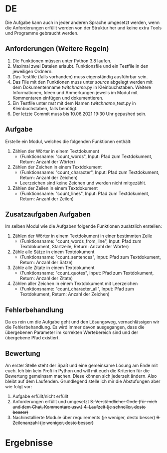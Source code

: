 # DE
Die Aufgabe kann auch in jeder anderen Sprache umgesetzt werden, wenn die Anforderungen erfüllt werden von der 
Struktur her und keine extra Tools und Programme gebraucht werden. 
## Anforderungen (Weitere Regeln)
1. Die Funktionen müssen unter Python 3.8 laufen.
2. Maximal zwei Dateien erlaubt. Funktionsfile und ein Testfile in den jeweiligen Ordnern.
3. Das Testfile (falls vorhanden) muss eigenständig ausführbar sein.
4. Das File mit den Funktionen muss unter *source* abgelegt werden mit dem Dokumentenname *twitchname*.py
   in Kleinbuchstaben. Weitere Informationen, Ideen und Anmerkungen jeweils im Modul mit
   Kommentaren einfügen und dokumentieren.
5. Ein Testfile unter *test* mit dem Namen *twitchname*_test.py in Kleinbuchstaben, falls benötigt.
6. Der letzte Commit muss bis 10.06.2021 19:30 Uhr gepushed sein.

## Aufgabe
Erstelle ein Modul, welches die folgenden Funktionen enthält:
1. Zählen der Wörter in einem Textdokument 
   - (Funktionsname: "count_words", Input: Pfad zum Textdokument, Return: Anzahl der Wörter)
2. Zählen der Zeichen in einem Textdokument 
   - (Funktionsname: "count_character", Input: Pfad zum Textdokument, Return: Anzahl der Zeichen)
   - Leerzeichen sind keine Zeichen und werden nicht mitgezählt.
3. Zählen der Zeilen in einem Textdokument 
   - (Funktionsname: "count_lines", Input: Pfad zum Textdokument, Return: Anzahl der Zeilen)

## Zusatzaufgaben Aufgaben
Im selben Modul wie die Aufgaben folgende Funktionen zusätzlich erstellen:
1. Zählen der Wörter in einem Textdokument in einer bestimmten Zeile 
   - (Funktionsname: "count_words_from_line", Input: Pfad zum Textdokument, Startzeile, Return: Anzahl der Wörter)
2. Zähle alle Sätze in einem Textdokument 
   - (Funktionsname: "count_sentences", Input: Pfad zum Textdokument, Return: Anzahl der Sätze)
3. Zähle alle Zitate in einem Textdokument 
   - (Funktionsname: "count_quotes", Input: Pfad zum Textdokument, Return: Anzahl der Zitate)
4. Zählen aller Zeichen in einem Textdokument mit Leerzeichen
   - (Funktionsname: "count_character_all", Input: Pfad zum Textdokument, Return: Anzahl der Zeichen)

## Fehlerbehandlung
Da es rein um die Aufgabe geht und den Lösungsweg, vernachlässigen wir die Fehlerbehandlung. 
Es wird immer davon ausgegangen, dass die übergebenen Parameter im korrekten Wertebereich sind und der übergebene
Pfad existiert.

## Bewertung
An erster Stelle steht der Spaß und eine gemeinsame Lösung am Ende mit euch. Ich bin kein Profi in Python und will 
mit euch die Kriterien für die Bewertung gemeinsam machen. Diese können sich jederzeit ändern. Also bleibt auf dem 
Laufenden. Grundlegend stelle ich mir die Abstufungen aber wie folgt vor:
1. Aufgabe erfüllt/nicht erfüllt
2. Anforderungen erfüllt und umgesetzt
~~3. Verständlicher Code (für mich und dem Chat, Kommentare usw.)~~
~~4. Laufzeit (je schneller, desto besser)~~
5. Nachinstallierte Module über requirements (je weniger, desto besser)
~~6. Zeilenanzahl (je weniger, desto besser)~~

# Ergebnisse
